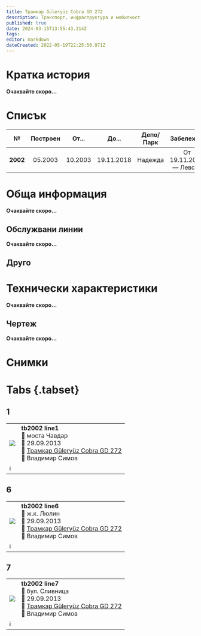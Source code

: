 ```yaml
---
title: Трамкар Güleryüz Cobra GD 272 	
description: Транспорт, инфраструктура и мобилност
published: true
date: 2024-03-15T13:55:43.314Z
tags: 
editor: markdown
dateCreated: 2022-05-19T22:25:50.971Z
---
```


# Кратка история

**Oчаквайте скоро…**

# Списък

|     №    | Построен |  От...  |    До...   | Депо/Парк |       Забележка       |
|:--------:|:--------:|:-------:|:----------:|:---------:|:---------------------:|
| **2002** |  05.2003 | 10.2003 | 19.11.2018 |  Надежда  | От 19.11.2018 — Левски |



# Обща информация

**Oчаквайте скоро…**

## Обслужвани линии


**Oчаквайте скоро…**


## Друго

# Технически характеристики

**Oчаквайте скоро…**

## Чертеж

**Oчаквайте скоро…**

# Снимки

# Tabs {.tabset}

 ## 1
 
<!--следващ пост--> 
<div class="table-responsive"><table style="width:100%"><tr>
<td><img src="http://46.10.181.183:1518/trinmo/gallery/vladimir-simov/tb/cobra/tb2002%20line1%2029.9.2013.jpg"></td>
<td><b>tb2002 line1</b><br>📌 моста Чавдар <br>📆 29.09.2013 <br>🚎 <a href="/bg/public-transport/fleet-list/2003-Tramkar-Guleryuz-Cobra-GD-272">Трамкар Güleryüz Cobra GD 272 </a> <br>📸 Владимир Симов</td></tr>
  <td colspan=2 >ℹ️ </td></table></div>

 ## 6
<!--следващ пост--> 
<div class="table-responsive"><table style="width:100%"><tr>
<td><img src="http://46.10.181.183:1518/trinmo/gallery/vladimir-simov/tb/cobra/tb2002%20line6%2030.3.2016.jpg"></td>
  <td><b>tb2002 line6</b><br>📌 ж.к. Люлин <br>📆 29.09.2013 <br>🚎 <a href="/bg/public-transport/fleet-list/2003-Tramkar-Guleryuz-Cobra-GD-272">Трамкар Güleryüz Cobra GD 272 </a> <br>📸 Владимир Симов</td></tr>
  <td colspan=2 >ℹ️ </td></table></div>

 ## 7
<!--следващ пост--> 
<div class="table-responsive"><table style="width:100%"><tr>
<td><img src="http://46.10.181.183:1518/trinmo/gallery/vladimir-simov/tb/cobra/tb2002%20line7%208.5.2013.jpg"></td>
<td><b>tb2002 line7</b><br>📌 бул. Сливница <br>📆 29.09.2013 <br>🚎 <a href="/bg/public-transport/fleet-list/2003-Tramkar-Guleryuz-Cobra-GD-272">Трамкар Güleryüz Cobra GD 272 </a> <br>📸 Владимир Симов</td></tr>
  <td colspan=2 >ℹ️ </td></table></div>
  
  